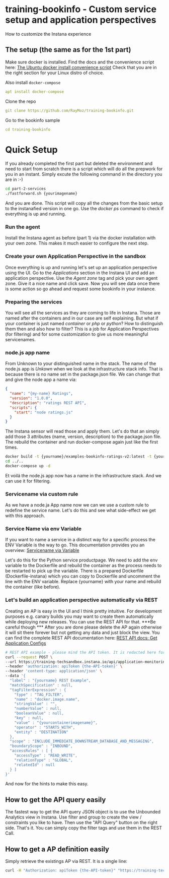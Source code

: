 # training-bookinfo - Custom service setup and application perspectives
How to customize the Instana experience

## The setup (the same as for the 1st part)

Make sure docker is installed. Find the docs and the convenience script here: [The Ubuntu docker install convenience script](https://docs.docker.com/engine/install/ubuntu/#install-using-the-convenience-script)
Check that you are in the right section for your Linux distro of choice.

Also install `docker-compose`

```yaml
apt install docker-compose
```

Clone the repo

```yaml
git clone https://github.com/RayMoz/training-bookinfo.git
```

Go to the bookinfo sample

```yaml
cd training-bookinfo
```

# Quick Setup
If you already completed the first part but deleted the environment and need to start from scratch there is a script which will do all the prepwork for you in an instant.
Simply excute the following command in the directory you are in :-)

```bash
cd part-2-services
./fastforward.sh {yourimagename}
```
And you are done. This script will copy all the changes from the basic setup to the instanafied version in one go.
Use the *docker ps* command to check if everything is up and running.

### Run the agent
Install the Instana agent as before (part 1) via the docker installation with your own zone. This makes it much easier to configure the next step.

### Create your own Application Perspective in the sandbox
Once everything is up and running let's set up an application perspective using the UI.
Go to the *Applications* section in the Instana UI and add an application perspective. Use the *Agent zone* tag and pick your own agent zone. Give it a nice name and click save.
Now you will see data once there is some action so go ahead and request some bookinfo in your instance.

### Preparing the services
You will see all the services as they are coming to life in Instana.
Those are named after the containers and in our case are self explaining. But what if your container is just named *container* or *php* or *python*? How to distinguish them then and also how to filter?
This is a job for Application Perspectives (for filtering) and for some customization to give us more meaningful servicenames.

### node.js app name
From Unknown to your distinguished name in the stack.
The name of the node.js app is *Unkown* when we look at the infrastructure stack info. That is because there is no name set in the package.json file.
We can change that and give the node app a name via:
```json
{
  "name": "{my-name} Ratings",
  "version": "1.0.0",
  "description": "ratings REST API",
  "scripts": {
    "start": "node ratings.js"
  }
}
```
The Instana sensor will read those and apply them.
Let's do that an simply add those 3 attributes (name, version, description) to the package.json file.
The rebuild the container and run docker-compose again just like the first times.

```bash
docker build -t {yourname}/examples-bookinfo-ratings-v2:latest -t {yourname}/examples-bookinfo-ratings-v2:1.1.0
cd ../..
docker-compose up -d
```
Et voilá the node.js app now has a name in the infrastructure stack.
And we can use it for filtering.

### Servicename via custom rule
As we have a node.ja App name now we can we use a custom rule to redefine the service name.
Let's do this and see what side-effect we get with this approach.

### Service Name via env Variable
If you want to name a service in a distinct way for a specific process the ENV Variable is the way to go.
This documentation provides you an overview:  [Servicename via Variable](https://www.ibm.com/docs/en/obi/current?topic=applications-services#specify-the-instanaservicename-environment-variable)

Let's do this for the Python service productpage.
We need to add the env variable to the Dockerfile and rebuild the container as the process needs to be restarted to pick up the variable.
There is a prepared Dockerfile (Dockerfile-instana) which you can copy to Dockerfile and uncomment the line with the ENV variable. Replace {yourname} with your name and rebuild the container (like before).

### Let's build an application perspective automatically via REST
Creating an AP is easy in the UI and I think pretty intuitive.
For development purposes e.g. canary builds you may want to create them automatically while deploying new releases.
You can use the REST API for that.
***Be careful though ***
After you are done please delete the AP again otherwise it will sit there forever but not getting any data and just block the view.
You can find the complete REST API documentation here: [REST API docs: Get Application Configs](https://instana.github.io/openapi/#operation/getApplicationConfigs)

```bash
# REST API example - please mind the API token. It is redacted here for security purposes.
curl --request POST \
--url https://training-techsandbox.instana.io/api/application-monitoring/settings/application \
--header 'authorization: apiToken {the-API-token}' \
--header 'content-type: application/json' \
--data '{
  "label" : "{yourname} REST Example",
  "matchSpecification" : null,
  "tagFilterExpression" : {
    "type" : "TAG_FILTER",
    "name" : "docker.image.name",
    "stringValue" : "",
    "numberValue" : null,
    "booleanValue" : null,
    "key" : null,
    "value" : "{yourcontainerimagename}",
    "operator" : "STARTS_WITH",
    "entity" : "DESTINATION"
  },
  "scope" : "INCLUDE_IMMEDIATE_DOWNSTREAM_DATABASE_AND_MESSAGING",
  "boundaryScope" : "INBOUND",
  "accessRules" : [ {
    "accessType" : "READ_WRITE",
    "relationType" : "GLOBAL",
    "relatedId" : null
  } ]
}'

```

And now for the hints to make this easy.
## How to get the API query easily
The fastest way to get the API query JSON object is to use the Unbounded Analytics view in Instana.
Use filter and group to create the view / constraints you like to have. Then use the "API Query" button on the right side.
That's it. You can simply copy the filter tags and use them in the REST Call.

## How to get a AP definition easily
Simply retrieve the existings AP via REST. It is a single line:

```bash
curl -H "Authorization: apiToken {the-API-token}" "https://training-techsandbox.instana.io/api/application-monitoring/settings/application?pretty"
```
